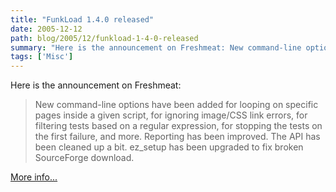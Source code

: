```yaml
---
title: "FunkLoad 1.4.0 released"
date: 2005-12-12
path: blog/2005/12/funkload-1-4-0-released
summary: "Here is the announcement on Freshmeat: New command-line options have been added for looping on specific pages inside a given script, for ignoring image/CSS link errors, for filtering tests based on a regular expression, for stopping the tests on the first failure, and more."
tags: ['Misc']
---
```


<p>Here is the announcement on Freshmeat:</p>

<blockquote>
<p>New command-line options have been added for looping on specific pages
inside a given script, for ignoring image/CSS link errors, for filtering
tests based on a regular expression, for stopping the tests on the first
failure, and more. Reporting has been improved. The API has been cleaned up
a bit. ez_setup has been upgraded to fix broken SourceForge download.</p>
</blockquote>

<p><a href="http://freshmeat.net/projects/funkload/?branch_id=60913&amp;release_id=214348">
More info...</a></p> 

